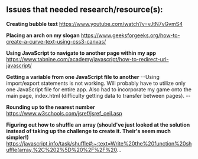 ## Issues that needed research/resource(s):
**Creating bubble text**
https://www.youtube.com/watch?v=vJtN7vGvmS4

**Placing an arch on my slogan**
https://www.geeksforgeeks.org/how-to-create-a-curve-text-using-css3-canvas/

**Using JavaScript to navigate to another page within my app**
https://www.tabnine.com/academy/javascript/how-to-redirect-url-javascript/

**Getting a variable from one JavaScript file to another**
--Using import/export statements is not working. Will probably have to utilize only one JavaScript file for entire app. Also had to incorporate my game onto the main page, index.html (difficulty getting data to transfer between pages). --

**Rounding up to the nearest number**
https://www.w3schools.com/jsref/jsref_ceil.asp

**Figuring out how to shuffle an array (should've just looked at the solution instead of taking up the challenge to create it. Their's seem much simpler!)**
https://javascript.info/task/shuffle#:~:text=Write%20the%20function%20shuffle(array,%2C%202%5D%20%2F%2F%20...